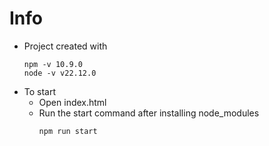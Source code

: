 # Info

* Project created with
    ```
    npm -v 10.9.0
    node -v v22.12.0
    ```
* To start
    * Open index.html
    * Run the start command after installing node_modules
        ```
        npm run start
        ```